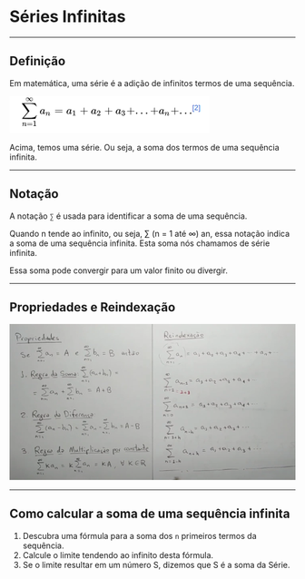 # Séries Infinitas

---
## Definição

Em matemática, uma série é a adição de infinitos termos de uma sequência.

![imgWiki](https://github.com/joao-pedro-angelo/AventurasPi/blob/main/imgs/120910.png)

Acima, temos uma série. Ou seja, a soma dos termos de uma sequência infinita.

---
## Notação

A notação `∑` é usada para identificar a soma de uma sequência. 

Quando n tende ao infinito, ou seja, ∑ (n = 1 até ∞) an, essa notação indica a soma de uma sequência infinita.
Esta soma nós chamamos de série infinita.

Essa soma pode convergir para um valor finito ou divergir.

---
## Propriedades e Reindexação

![img01](https://github.com/joao-pedro-angelo/AventurasPi/blob/main/imgs/propriedadesReidenxacaoSeries.png)

---
## Como calcular a soma de uma sequência infinita

1. Descubra uma fórmula para a soma dos `n` primeiros termos da sequência.
2. Calcule o limite tendendo ao infinito desta fórmula.
3. Se o limite resultar em um número S, dizemos que S é a soma da Série.
